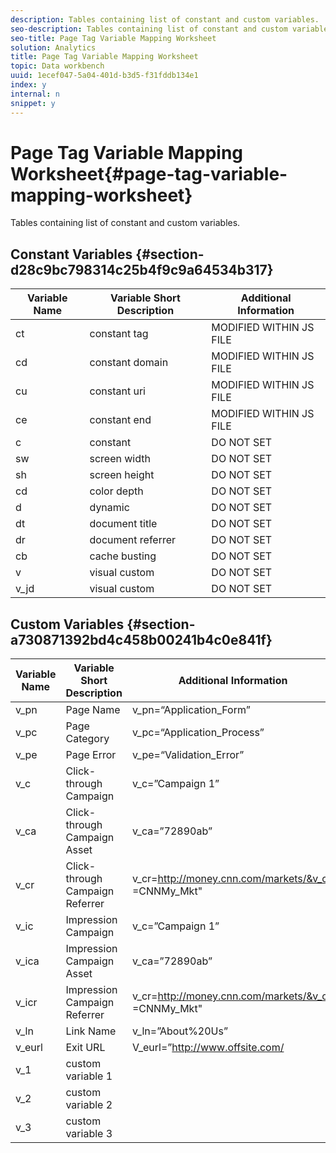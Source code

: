 ```yaml
---
description: Tables containing list of constant and custom variables.
seo-description: Tables containing list of constant and custom variables.
seo-title: Page Tag Variable Mapping Worksheet
solution: Analytics
title: Page Tag Variable Mapping Worksheet
topic: Data workbench
uuid: 1ecef047-5a04-401d-b3d5-f31fddb134e1
index: y
internal: n
snippet: y
---
```


# Page Tag Variable Mapping Worksheet{#page-tag-variable-mapping-worksheet}

Tables containing list of constant and custom variables.

## Constant Variables {#section-d28c9bc798314c25b4f9c9a64534b317}

|  Variable Name  | Variable Short Description  | Additional Information  |
|---|---|---|
|  ct  | constant tag  | MODIFIED WITHIN JS FILE  |
|  cd  | constant domain  | MODIFIED WITHIN JS FILE  |
|  cu  | constant uri  | MODIFIED WITHIN JS FILE  |
|  ce  | constant end  | MODIFIED WITHIN JS FILE  |
|  c  | constant  | DO NOT SET  |
|  sw  | screen width  | DO NOT SET  |
|  sh  | screen height  | DO NOT SET  |
|  cd  | color depth  | DO NOT SET  |
|  d  | dynamic  | DO NOT SET  |
|  dt  | document title  | DO NOT SET  |
|  dr  | document referrer  | DO NOT SET  |
|  cb  | cache busting  | DO NOT SET  |
|  v  | visual custom  | DO NOT SET  |
|  v_jd  | visual custom  | DO NOT SET  |

## Custom Variables {#section-a730871392bd4c458b00241b4c0e841f}

|  Variable Name  | Variable Short Description  | Additional Information  |
|---|---|---|
|  v_pn  | Page Name  | v_pn=“Application_Form”  |
|  v_pc  | Page Category  | v_pc=“Application_Process”  |
|  v_pe  | Page Error  | v_pe=“Validation_Error”  |
|  v_c  | Click-through Campaign  | v_c=”Campaign 1”  |
|  v_ca  | Click-through Campaign Asset  | v_ca=”72890ab”  |
|  v_cr  | Click-through Campaign Referrer  | v_cr=http://money.cnn.com/markets/&v_cp =CNNMy_Mkt"  |
|  v_ic  | Impression Campaign  | v_c=”Campaign 1”  |
|  v_ica  | Impression Campaign Asset  | v_ca=”72890ab”  |
|  v_icr  | Impression Campaign Referrer  | v_cr=http://money.cnn.com/markets/&v_cp =CNNMy_Mkt"  |
|  v_ln  | Link Name  | v_ln=”About%20Us”  |
|  v_eurl  | Exit URL  | V_eurl=”http://www.offsite.com/  |
|  v_1  | custom variable 1  |  |
|  v_2  | custom variable 2  |  |
|  v_3  | custom variable 3  |  |

